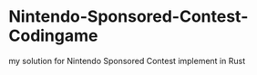 # Nintendo-Sponsored-Contest-Codingame
my solution for Nintendo Sponsored Contest implement in Rust
